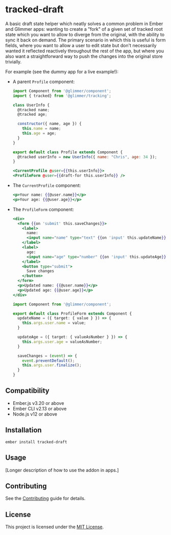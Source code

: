 tracked-draft
==============================================================================

A basic draft state helper which neatly solves a common problem in Ember and Glimmer apps: wanting to create a "fork" of a given set of tracked root state which you want to allow to diverge from the original, with the ability to sync it back on demand. The primary scenario in which this is useful is form fields, where you want to allow a user to edit state but don't necessarily wanted it reflected reactively throughout the rest of the app, but where you also want a straightforward way to push the changes into the original store trivially.

For example (see the dummy app for a live example!):

- A parent `Profile` component:

    ```js
    import Component from '@glimmer/component';
    import { tracked} from '@glimmer/tracking';

    class UserInfo {
      @tracked name;
      @tracked age;

      constructor({ name, age }) {
        this.name = name;
        this.age = age;
      }
    }

    export default class Profile extends Component {
      @tracked userInfo = new UserInfo({ name: "Chris", age: 34 });
    }
    ```

    ```hbs
    <CurrentProfile @user={{this.userInfo}}>
    <ProfileForm @user={{draft-for this.userInfo}} />
    ```

- The `CurrentProfile` component:

    ```hbs
    <p>Your name: {{@user.name}}</p>
    <p>Your age: {{@user.age}}</p>
    ```

- The `ProfileForm` component:

    ```hbs
    <div>
      <form {{on 'submit' this.saveChanges}}>
        <label>
          name:
          <input name="name" type="text" {{on 'input' this.updateName}} />
        </label>
        <label>
          age:
          <input name="age" type="number" {{on 'input' this.updateAge}} />
        </label>
        <button type="submit">
          Save changes
        </button>
      </form>
      <p>Updated name: {{@user.name}}</p>
      <p>Updated age: {{@user.age}}</p>
    </div>
    ```

    ```ts
    import Component from '@glimmer/component';

    export default class ProfileForm extends Component {
      updateName = ({ target: { value } }) => {
        this.args.user.name = value;
      }

      updateAge = ({ target: { valueAsNumber } }) => {
        this.args.user.age = valueAsNumber;
      }

      saveChanges = (event) => {
        event.preventDefault();
        this.args.user.finalize();
      }
    }
    ```


Compatibility
------------------------------------------------------------------------------

* Ember.js v3.20 or above
* Ember CLI v2.13 or above
* Node.js v12 or above


Installation
------------------------------------------------------------------------------

```
ember install tracked-draft
```


Usage
------------------------------------------------------------------------------

[Longer description of how to use the addon in apps.]


Contributing
------------------------------------------------------------------------------

See the [Contributing](CONTRIBUTING.md) guide for details.


License
------------------------------------------------------------------------------

This project is licensed under the [MIT License](LICENSE.md).
